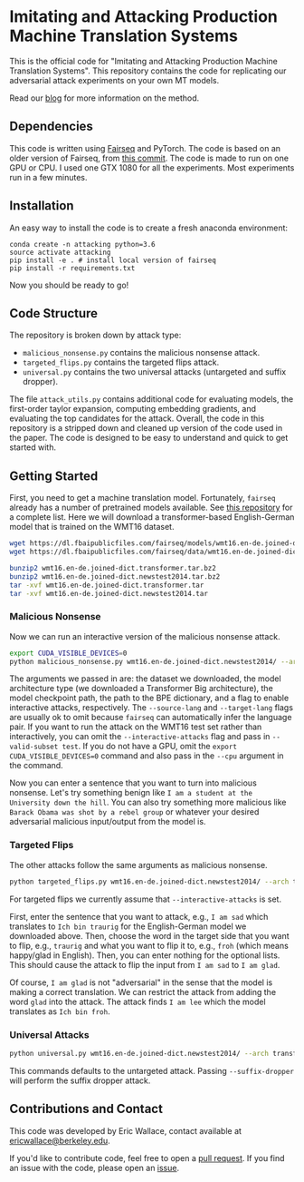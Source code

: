 # Imitating and Attacking Production Machine Translation Systems

This is the official code for "Imitating and Attacking Production Machine Translation Systems". This repository contains the code for replicating our adversarial attack experiments on your own MT models.

Read our [blog](http://www.ericswallace.com/imitation) for more information on the method.

## Dependencies

This code is written using [Fairseq](https://github.com/facebookresearch/fairseq) and PyTorch. The code is based on an older version of Fairseq, from [this commit](https://github.com/pytorch/fairseq/tree/99fbd317f6b3256a39868d6568e70672f0f512b9). The code is made to run on one GPU or CPU. I used one GTX 1080 for all the experiments. Most experiments run in a few minutes.

## Installation

An easy way to install the code is to create a fresh anaconda environment:

```
conda create -n attacking python=3.6
source activate attacking
pip install -e . # install local version of fairseq
pip install -r requirements.txt
```
Now you should be ready to go!


## Code Structure 

The repository is broken down by attack type:
+ `malicious_nonsense.py` contains the malicious nonsense attack.
+ `targeted_flips.py` contains the targeted flips attack.
+ `universal.py` contains the two universal attacks (untargeted and suffix dropper).

The file `attack_utils.py` contains additional code for evaluating models, the first-order taylor expansion, computing embedding gradients, and evaluating the top candidates for the attack. Overall, the code in this repository is a stripped down and cleaned up version of the code used in the paper. The code is designed to be easy to understand and quick to get started with.


## Getting Started

First, you need to get a machine translation model. Fortunately, `fairseq` already has a number of pretrained models available. See [this repository](https://github.com/pytorch/fairseq/tree/master/examples/translation) for a complete list. Here we will download a transformer-based English-German model that is trained on the WMT16 dataset.

```bash
wget https://dl.fbaipublicfiles.com/fairseq/models/wmt16.en-de.joined-dict.transformer.tar.bz2
wget https://dl.fbaipublicfiles.com/fairseq/data/wmt16.en-de.joined-dict.newstest2014.tar.bz2

bunzip2 wmt16.en-de.joined-dict.transformer.tar.bz2
bunzip2 wmt16.en-de.joined-dict.newstest2014.tar.bz2
tar -xvf wmt16.en-de.joined-dict.transformer.tar
tar -xvf wmt16.en-de.joined-dict.newstest2014.tar
```

### Malicious Nonsense

Now we can run an interactive version of the malicious nonsense attack. 
```bash
export CUDA_VISIBLE_DEVICES=0
python malicious_nonsense.py wmt16.en-de.joined-dict.newstest2014/ --arch transformer_vaswani_wmt_en_de_big --restore-file wmt16.en-de.joined-dict.transformer/model.pt  --bpe subword_nmt --bpe-codes wmt16.en-de.joined-dict.transformer/bpecodes --interactive-attacks --source-lang en --target-lang de
```
The arguments we passed in are: the dataset we downloaded, the model architecture type (we downloaded a Transformer Big architecture), the model checkpoint path, the path to the BPE dictionary, and a flag to enable interactive attacks, respectively. The `--source-lang` and `--target-lang` flags are usually ok to omit because `fairseq` can automatically infer the language pair. If you want to run the attack on the WMT16 test set rather than interactively, you can omit the `--interactive-attacks` flag and pass in `--valid-subset test`. If you do not have a GPU, omit the `export CUDA_VISIBLE_DEVICES=0` command and also pass in the `--cpu` argument in the command.

Now you can enter a sentence that you want to turn into malicious nonsense. Let's try something benign like `I am a student at the University down the hill`. You can also try something more malicious like `Barack Obama was shot by a rebel group` or whatever your desired adversarial malicious input/output from the model is.

### Targeted Flips

The other attacks follow the same arguments as malicious nonsense.

```bash
python targeted_flips.py wmt16.en-de.joined-dict.newstest2014/ --arch transformer_vaswani_wmt_en_de_big --restore-file wmt16.en-de.joined-dict.transformer/model.pt  --bpe subword_nmt --bpe-codes wmt16.en-de.joined-dict.transformer/bpecodes --interactive-attacks --source-lang en --target-lang de
```

For targeted flips we currently assume that `--interactive-attacks` is set. 

First, enter the sentence that you want to attack, e.g., `I am sad` which translates to `Ich bin traurig` for the English-German model we downloaded above. Then, choose the word in the target side that you want to flip, e.g., `traurig` and what you want to flip it to, e.g., `froh` (which means happy/glad in English). Then, you can enter nothing for the optional lists. This should cause the attack to flip the input from `I am sad` to `I am glad`.

Of course, `I am glad` is not "adversarial" in the sense that the model is making a correct translation. We can restrict the attack from adding the word `glad` into the attack. The attack finds `I am lee` which the model translates as `Ich bin froh`.

### Universal Attacks

```bash
python universal.py wmt16.en-de.joined-dict.newstest2014/ --arch transformer_vaswani_wmt_en_de_big --restore-file wmt16.en-de.joined-dict.transformer/model.pt  --bpe subword_nmt --bpe-codes wmt16.en-de.joined-dict.transformer/bpecodes --interactive-attacks --source-lang en --target-lang de
```

This commands defaults to the untargeted attack. Passing `--suffix-dropper` will perform the suffix dropper attack.

## Contributions and Contact

This code was developed by Eric Wallace, contact available at ericwallace@berkeley.edu.

If you'd like to contribute code, feel free to open a [pull request](https://github.com/Eric-Wallace/adversarial-mt/pulls). If you find an issue with the code, please open an [issue](https://github.com/Eric-Wallace/adversarial-mt/issues).
